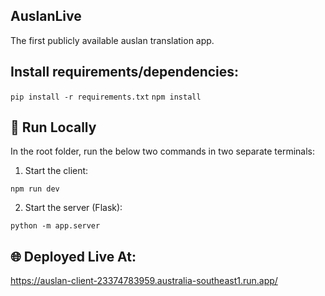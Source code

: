 ## AuslanLive

The first publicly available auslan translation app.

## Install requirements/dependencies:

`pip install -r requirements.txt`
`npm install`

## 🚀 Run Locally

In the root folder, run the below two commands in two separate terminals:

1. Start the client:

`npm run dev`

2. Start the server (Flask):

`python -m app.server`

## 🌐 Deployed Live At:
https://auslan-client-23374783959.australia-southeast1.run.app/
